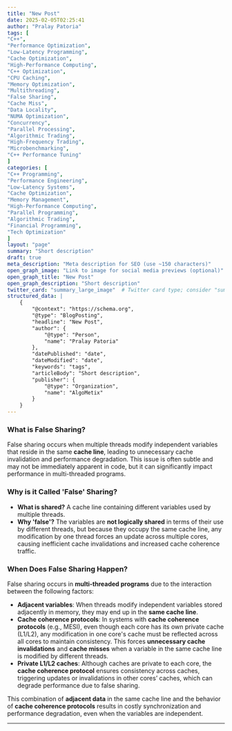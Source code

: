 ```yaml
---
title: "New Post"
date: 2025-02-05T02:25:41
author: "Pralay Patoria"
tags: [
"C++", 
"Performance Optimization", 
"Low-Latency Programming", 
"Cache Optimization", 
"High-Performance Computing", 
"C++ Optimization", 
"CPU Caching", 
"Memory Optimization", 
"Multithreading", 
"False Sharing", 
"Cache Miss", 
"Data Locality", 
"NUMA Optimization", 
"Concurrency", 
"Parallel Processing", 
"Algorithmic Trading", 
"High-Frequency Trading", 
"Microbenchmarking", 
"C++ Performance Tuning"
]
categories: [
"C++ Programming", 
"Performance Engineering", 
"Low-Latency Systems", 
"Cache Optimization", 
"Memory Management", 
"High-Performance Computing", 
"Parallel Programming", 
"Algorithmic Trading", 
"Financial Programming", 
"Tech Optimization"
]
layout: "page"
summary: "Short description"
draft: true
meta_description: "Meta description for SEO (use ~150 characters)"
open_graph_image: "Link to image for social media previews (optional)"
open_graph_title: "New Post"
open_graph_description: "Short description"
twitter_card: "summary_large_image"  # Twitter card type; consider "summary" if no image
structured_data: |
    {
        "@context": "https://schema.org",
        "@type": "BlogPosting",
        "headline": "New Post",
        "author": {
            "@type": "Person",
            "name": "Pralay Patoria"
        },
        "datePublished": "date",
        "dateModified": "date",
        "keywords": "tags",
        "articleBody": "Short description",
        "publisher": {
            "@type": "Organization",
            "name": "AlgoMetix"
        }
    }
---
```





### **What is False Sharing?**  
False sharing occurs when multiple threads modify independent variables that reside in the same **cache line**, leading to unnecessary cache invalidation and performance degradation. This issue is often subtle and may not be immediately apparent in code, but it can significantly impact performance in multi-threaded programs.

### **Why is it Called 'False' Sharing?**  
- **What is shared?** A cache line containing different variables used by multiple threads.
- **Why 'false'?** The variables are **not logically shared** in terms of their use by different threads, but because they occupy the same cache line, any modification by one thread forces an update across multiple cores, causing inefficient cache invalidations and increased cache coherence traffic.

### **When Does False Sharing Happen?**  
False sharing occurs in **multi-threaded programs** due to the interaction between the following factors:  
- **Adjacent variables**: When threads modify independent variables stored adjacently in memory, they may end up in the **same cache line**.  
- **Cache coherence protocols**: In systems with **cache coherence protocols** (e.g., MESI), even though each core has its own private cache (L1/L2), any modification in one core's cache must be reflected across all cores to maintain consistency. This forces **unnecessary cache invalidations** and **cache misses** when a variable in the same cache line is modified by different threads.  
- **Private L1/L2 caches**: Although caches are private to each core, the **cache coherence protocol** ensures consistency across caches, triggering updates or invalidations in other cores’ caches, which can degrade performance due to false sharing.

This combination of **adjacent data** in the same cache line and the behavior of **cache coherence protocols** results in costly synchronization and performance degradation, even when the variables are independent.

---
